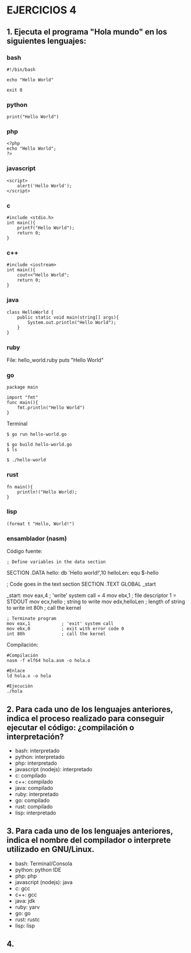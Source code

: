 # EJERCICIOS 4

## 1. Ejecuta el programa "Hola mundo" en los siguientes lenguajes:
### bash
    #!/bin/bash

    echo "Hello World"

    exit 0


### python

    print("Hello World")

### php

    <?php
    echo "Hello World";
    ?>

### javascript

    <script>
        alert('Hello World');
    </script>

### c

    #include <stdio.h>
    int main(){
        printf("Hello World");
        return 0;
    }

### c++

    #include <iostream>
    int main(){
        cout<<"Hello World";
        return 0;
    }

### java

    class HelloWorld {
        public static void main(string[] args){
            System.out.println("Hello World");
        }
    }

### ruby

File: hello_world.ruby
    puts "Hello World"

### go

    package main

    import "fmt"
    func main(){
        fmt.println("Hello World")
    }

Terminal

    $ go run hello-world.go

    $ go build hello-world.go
    $ ls

    $ ./hello-world

### rust

    fn main(){
        println!("Hello World);
    }

### lisp

    (format t "Hello, World!")

### ensamblador (nasm)

Código fuente:

    ; Define variables in the data section
SECTION .DATA
	hello:     db 'Hello world!',10
	helloLen:  equ $-hello

; Code goes in the text section
SECTION .TEXT
	GLOBAL _start 

_start:
	mov eax,4            ; 'write' system call = 4
	mov ebx,1            ; file descriptor 1 = STDOUT
	mov ecx,hello        ; string to write
	mov edx,helloLen     ; length of string to write
	int 80h              ; call the kernel

	; Terminate program
	mov eax,1            ; 'exit' system call
	mov ebx,0            ; exit with error code 0
	int 80h              ; call the kernel

Compilación:

    #Compilación
    nasm -f elf64 hola.asm -o hola.o

    #Enlace
    ld hola.o -o hola

    #Ejecución
    ./hola


## 2. Para cada uno de los lenguajes anteriores, indica el proceso realizado para conseguir ejecutar el código: ¿compilación o interpretación?

- bash: interpretado
- python: interpretado
- php: interpretado
- javascript (nodejs): interpretado
- c: compilado
- c++: compilado
- java: compilado
- ruby: interpretado
- go: compilado
- rust: compilado
- lisp: interpretado

## 3. Para cada uno de los lenguajes anteriores, indica el nombre del compilador o interprete utilizado en GNU/Linux.

- bash: Terminal/Consola
- python: python IDE
- php: php
- javascript (nodejs): java
- c: gcc
- c++: gcc
- java: jdk
- ruby: yarv
- go: go
- rust: rustc
- lisp: lisp

## 4. 